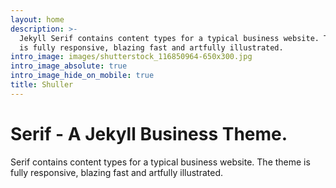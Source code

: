 ```yaml
---
layout: home
description: >-
  Jekyll Serif contains content types for a typical business website. The theme
  is fully responsive, blazing fast and artfully illustrated.
intro_image: images/shutterstock_116850964-650x300.jpg
intro_image_absolute: true
intro_image_hide_on_mobile: true
title: Shuller
---
```


# Serif - A Jekyll Business Theme.

Serif contains content types for a typical business website. The theme is fully responsive, blazing fast and artfully illustrated.
